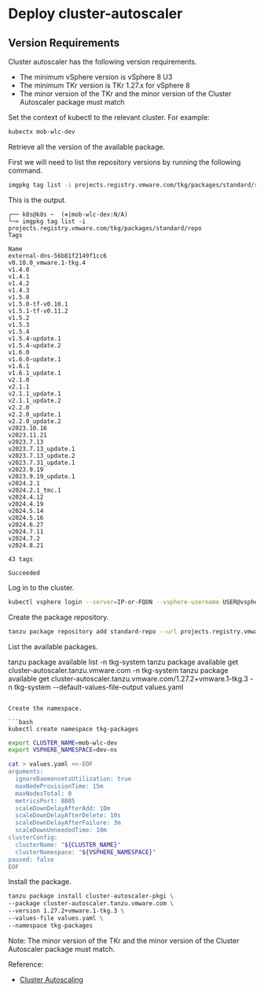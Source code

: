 # Deploy cluster-autoscaler

## Version Requirements
Cluster autoscaler has the following version requirements.
- The minimum vSphere version is vSphere 8 U3
- The minimum TKr version is TKr 1.27.x for vSphere 8
- The minor version of the TKr and the minor version of the Cluster Autoscaler package must match


Set the context of kubectl to the relevant cluster. For example:

```bash
kubectx mob-wlc-dev
```

Retrieve all the version of the available package.

First we will need to list the repository versions by running the following command.

```bash
imgpkg tag list -i projects.registry.vmware.com/tkg/packages/standard/repo
```
This is the output.

```output
┌── k8s@k8s ~  (⎈|mob-wlc-dev:N/A)
└─> imgpkg tag list -i projects.registry.vmware.com/tkg/packages/standard/repo
Tags

Name  
external-dns-56b81f2149f1cc6  
v0.10.0_vmware.1-tkg.4  
v1.4.0  
v1.4.1  
v1.4.2  
v1.4.3  
v1.5.0  
v1.5.0-tf-v0.10.1  
v1.5.1-tf-v0.11.2  
v1.5.2  
v1.5.3  
v1.5.4  
v1.5.4-update.1  
v1.5.4-update.2  
v1.6.0  
v1.6.0-update.1  
v1.6.1  
v1.6.1_update.1  
v2.1.0  
v2.1.1  
v2.1.1_update.1  
v2.1.1_update.2  
v2.2.0  
v2.2.0_update.1  
v2.2.0_update.2  
v2023.10.16  
v2023.11.21  
v2023.7.13  
v2023.7.13_update.1  
v2023.7.13_update.2  
v2023.7.31_update.1  
v2023.9.19  
v2023.9.19_update.1  
v2024.2.1  
v2024.2.1_tmc.1  
v2024.4.12  
v2024.4.19  
v2024.5.14  
v2024.5.16  
v2024.6.27  
v2024.7.11  
v2024.7.2  
v2024.8.21  

43 tags

Succeeded
```

Log in to the cluster.

```bash
kubectl vsphere login --server=IP-or-FQDN --vsphere-username USER@vsphere.local --tanzu-kubernetes-cluster-name CLUSTER --tanzu-kubernetes-cluster-namespace VSPHERE-NS
```

Create the package repository.

```bash
tanzu package repository add standard-repo --url projects.registry.vmware.com/tkg/packages/standard/repo:v2024.8.21 -n tkg-system
```

List the available packages.

tanzu package available list -n tkg-system
tanzu package available get cluster-autoscaler.tanzu.vmware.com -n tkg-system
tanzu package available get cluster-autoscaler.tanzu.vmware.com/1.27.2+vmware.1-tkg.3  -n tkg-system --default-values-file-output values.yaml

```

Create the namespace.

```bash
kubectl create namespace tkg-packages
```

```bash
export CLUSTER_NAME=mob-wlc-dev
export VSPHERE_NAMESPACE=dev-ns

cat > values.yaml <<-EOF
arguments:  
  ignoreDaemonsetsUtilization: true  
  maxNodeProvisionTime: 15m  
  maxNodesTotal: 0  
  metricsPort: 8085  
  scaleDownDelayAfterAdd: 10m  
  scaleDownDelayAfterDelete: 10s  
  scaleDownDelayAfterFailure: 3m  
  scaleDownUnneededTime: 10m
clusterConfig:  
  clusterName: "${CLUSTER_NAME}"  
  clusterNamespace: "${VSPHERE_NAMESPACE}"
paused: false
EOF
```

Install the package.

```bash
tanzu package install cluster-autoscaler-pkgi \
--package cluster-autoscaler.tanzu.vmware.com \
--version 1.27.2+vmware.1-tkg.3 \
--values-file values.yaml \
--namespace tkg-packages 
```

Note: The minor version of the TKr and the minor version of the Cluster Autoscaler package must match.


Reference:

- [Cluster Autoscaling](https://docs.vmware.com/en/VMware-vSphere/8.0/vsphere-with-tanzu-tkg/GUID-9DEE9694-81E3-4895-BA66-7A45F3E69894.html)
